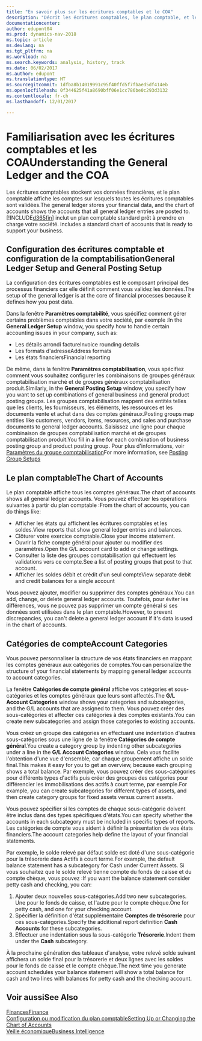 ```yaml
---
title: "En savoir plus sur les écritures comptables et le COA"
description: "Décrit les écritures comptables, le plan comptable, et les catégories de compte."
documentationcenter: 
author: edupont04
ms.prod: dynamics-nav-2018
ms.topic: article
ms.devlang: na
ms.tgt_pltfrm: na
ms.workload: na
ms.search.keywords: analysis, history, track
ms.date: 06/02/2017
ms.author: edupont
ms.translationtype: HT
ms.sourcegitcommit: 1dfba8b14019991c95f40ffd5f7fbaed5df414eb
ms.openlocfilehash: 0f344625f41a8690bff06e1cc786be0c293d3132
ms.contentlocale: fr-ch
ms.lasthandoff: 12/01/2017

---
```

# <a name="understanding-the-general-ledger-and-the-coa"></a><span data-ttu-id="82df1-103">Familiarisation avec les écritures comptables et les COA</span><span class="sxs-lookup"><span data-stu-id="82df1-103">Understanding the General Ledger and the COA</span></span>
<span data-ttu-id="82df1-104">Les écritures comptables stockent vos données financières, et le plan comptable affiche les comptes sur lesquels toutes les écritures comptables sont validées.</span><span class="sxs-lookup"><span data-stu-id="82df1-104">The general ledger stores your financial data, and the chart of accounts shows the accounts that all general ledger entries are posted to.</span></span> [!INCLUDE[d365fin](includes/d365fin_md.md)]<span data-ttu-id="82df1-105"> inclut un plan comptable standard prêt à prendre en charge votre société.</span><span class="sxs-lookup"><span data-stu-id="82df1-105"> includes a standard chart of accounts that is ready to support your business.</span></span>

## <a name="general-ledger-setup-and-general-posting-setup"></a><span data-ttu-id="82df1-106">Configuration des écritures comptable et configuration de la comptabilisation</span><span class="sxs-lookup"><span data-stu-id="82df1-106">General Ledger Setup and General Posting Setup</span></span>
<span data-ttu-id="82df1-107">La configuration des écritures comptables est le composant principal des processus financiers car elle définit comment vous validez les données.</span><span class="sxs-lookup"><span data-stu-id="82df1-107">The setup of the general ledger is at the core of financial processes because it defines how you post data.</span></span>  

<span data-ttu-id="82df1-108">Dans la fenêtre **Paramètres comptabilité**, vous spécifiez comment gérer certains problèmes comptables dans votre société, par exemple :</span><span class="sxs-lookup"><span data-stu-id="82df1-108">In the **General Ledger Setup** window, you specify how to handle certain accounting issues in your company, such as:</span></span>  

* <span data-ttu-id="82df1-109">Les détails arrondi facture</span><span class="sxs-lookup"><span data-stu-id="82df1-109">Invoice rounding details</span></span>  
* <span data-ttu-id="82df1-110">Les formats d'adresse</span><span class="sxs-lookup"><span data-stu-id="82df1-110">Address formats</span></span>  
* <span data-ttu-id="82df1-111">Les états financiers</span><span class="sxs-lookup"><span data-stu-id="82df1-111">Financial reporting</span></span>  

<span data-ttu-id="82df1-112">De même, dans la fenêtre **Paramètres comptabilisation**, vous spécifiez comment vous souhaitez configurer les combinaisons de groupes généraux comptabilisation marché et de groupes généraux comptabilisation produit.</span><span class="sxs-lookup"><span data-stu-id="82df1-112">Similarly, in the **General Posting Setup** window, you specify how you want to set up combinations of general business and general product posting groups.</span></span> <span data-ttu-id="82df1-113">Les groupes comptabilisation mappent des entités telles que les clients, les fournisseurs, les éléments, les ressources et les documents vente et achat dans des comptes généraux.</span><span class="sxs-lookup"><span data-stu-id="82df1-113">Posting groups map entities like customers, vendors, items, resources, and sales and purchase documents to general ledger accounts.</span></span> <span data-ttu-id="82df1-114">Saisissez une ligne pour chaque combinaison de groupes comptabilisation marché et de groupes comptabilisation produit.</span><span class="sxs-lookup"><span data-stu-id="82df1-114">You fill in a line for each combination of business posting group and product posting group.</span></span> <span data-ttu-id="82df1-115">Pour plus d'informations, voir [Paramètres du groupe comptabilisation](finance-posting-groups.md)</span><span class="sxs-lookup"><span data-stu-id="82df1-115">For more information, see [Posting Group Setups](finance-posting-groups.md)</span></span>  

## <a name="the-chart-of-accounts"></a><span data-ttu-id="82df1-116">Le plan comptable</span><span class="sxs-lookup"><span data-stu-id="82df1-116">The Chart of Accounts</span></span>
<span data-ttu-id="82df1-117">Le plan comptable affiche tous les comptes généraux.</span><span class="sxs-lookup"><span data-stu-id="82df1-117">The chart of accounts shows all general ledger accounts.</span></span> <span data-ttu-id="82df1-118">Vous pouvez effectuer les opérations suivantes à partir du plan comptable :</span><span class="sxs-lookup"><span data-stu-id="82df1-118">From the chart of accounts, you can do things like:</span></span>  

* <span data-ttu-id="82df1-119">Afficher les états qui affichent les écritures comptables et les soldes.</span><span class="sxs-lookup"><span data-stu-id="82df1-119">View reports that show general ledger entries and balances.</span></span>  
* <span data-ttu-id="82df1-120">Clôturer votre exercice comptable.</span><span class="sxs-lookup"><span data-stu-id="82df1-120">Close your income statement.</span></span>  
* <span data-ttu-id="82df1-121">Ouvrir la fiche compte général pour ajouter ou modifier des paramètres.</span><span class="sxs-lookup"><span data-stu-id="82df1-121">Open the G/L account card to add or change settings.</span></span>  
* <span data-ttu-id="82df1-122">Consulter la liste des groupes comptabilisation qui effectuent les validations vers ce compte.</span><span class="sxs-lookup"><span data-stu-id="82df1-122">See a list of posting groups that post to that account.</span></span>
* <span data-ttu-id="82df1-123">Afficher les soldes débit et crédit d'un seul compte</span><span class="sxs-lookup"><span data-stu-id="82df1-123">View separate debit and credit balances for a single account</span></span>  

<span data-ttu-id="82df1-124">Vous pouvez ajouter, modifier ou supprimer des comptes généraux.</span><span class="sxs-lookup"><span data-stu-id="82df1-124">You can add, change, or delete general ledger accounts.</span></span> <span data-ttu-id="82df1-125">Toutefois, pour éviter les différences, vous ne pouvez pas supprimer un compte général si ses données sont utilisées dans le plan comptable.</span><span class="sxs-lookup"><span data-stu-id="82df1-125">However, to prevent discrepancies, you can't delete a general ledger account if it's data is used in the chart of accounts.</span></span>  

## <a name="account-categories"></a><span data-ttu-id="82df1-126">Catégories de compte</span><span class="sxs-lookup"><span data-stu-id="82df1-126">Account Categories</span></span>
<span data-ttu-id="82df1-127">Vous pouvez personnaliser la structure de vos états financiers en mappant les comptes généraux aux catégories de comptes.</span><span class="sxs-lookup"><span data-stu-id="82df1-127">You can personalize the structure of your financial statements by mapping general ledger accounts to account categories.</span></span>  

<span data-ttu-id="82df1-128">La fenêtre **Catégories de compte général** affiche vos catégories et sous-catégories et les comptes généraux que leurs sont affectés.</span><span class="sxs-lookup"><span data-stu-id="82df1-128">The **G/L Account Categories** window shows your categories and subcategories, and the G/L accounts that are assigned to them.</span></span> <span data-ttu-id="82df1-129">Vous pouvez créer des sous-catégories et affecter ces catégories à des comptes existants.</span><span class="sxs-lookup"><span data-stu-id="82df1-129">You can create new subcategories and assign those categories to existing accounts.</span></span>  

<span data-ttu-id="82df1-130">Vous créez un groupe des catégories en effectuant une indentation d'autres sous-catégories sous une ligne de la fenêtre **Catégories de compte général**.</span><span class="sxs-lookup"><span data-stu-id="82df1-130">You create a category group by indenting other subcategories under a line in the **G/L Account Categories** window.</span></span> <span data-ttu-id="82df1-131">Cela vous facilite l'obtention d'une vue d'ensemble, car chaque groupement affiche un solde final.</span><span class="sxs-lookup"><span data-stu-id="82df1-131">This makes it easy for you to get an overview, because each grouping shows a total balance.</span></span> <span data-ttu-id="82df1-132">Par exemple, vous pouvez créer des sous-catégories pour différents types d'actifs puis créer des groupes des catégories pour différencier les immobilisations des actifs à court terme, par exemple.</span><span class="sxs-lookup"><span data-stu-id="82df1-132">For example, you can create subcategories for different types of assets, and then create category groups for fixed assets versus current assets.</span></span>  

<span data-ttu-id="82df1-133">Vous pouvez spécifier si les comptes de chaque sous-catégorie doivent être inclus dans des types spécifiques d'états.</span><span class="sxs-lookup"><span data-stu-id="82df1-133">You can specify whether the accounts in each subcategory must be included in specific types of reports.</span></span> <span data-ttu-id="82df1-134">Les catégories de compte vous aident à définir la présentation de vos états financiers.</span><span class="sxs-lookup"><span data-stu-id="82df1-134">The account categories help define the layout of your financial statements.</span></span>  

<span data-ttu-id="82df1-135">Par exemple, le solde relevé par défaut solde est doté d'une sous-catégorie pour la trésorerie dans Actifs à court terme.</span><span class="sxs-lookup"><span data-stu-id="82df1-135">For example, the default balance statement has a subcategory for Cash under Current Assets.</span></span> <span data-ttu-id="82df1-136">Si vous souhaitez que le solde relevé tienne compte du fonds de caisse et du compte chèque, vous pouvez :</span><span class="sxs-lookup"><span data-stu-id="82df1-136">If you want the balance statement consider petty cash and checking, you can:</span></span>  

1. <span data-ttu-id="82df1-137">Ajouter deux nouvelles sous-catégories.</span><span class="sxs-lookup"><span data-stu-id="82df1-137">Add two new subcategories.</span></span> <span data-ttu-id="82df1-138">Une pour le fonds de caisse, et l'autre pour le compte chèque.</span><span class="sxs-lookup"><span data-stu-id="82df1-138">One for petty cash, and one for your checking account.</span></span>  
2. <span data-ttu-id="82df1-139">Spécifier la définition d'état supplémentaire **Comptes de trésorerie** pour ces sous-catégories.</span><span class="sxs-lookup"><span data-stu-id="82df1-139">Specify the additional report definition **Cash Accounts** for these subcategories.</span></span>  
3. <span data-ttu-id="82df1-140">Effectuer une indentation sous la sous-catégorie **Trésorerie**.</span><span class="sxs-lookup"><span data-stu-id="82df1-140">Indent them under the **Cash** subcategory.</span></span>  

<span data-ttu-id="82df1-141">À la prochaine génération des tableaux d'analyse, votre relevé solde suivant affichera un solde final pour la trésorerie et deux lignes avec les soldes pour le fonds de caisse et le compte chèque.</span><span class="sxs-lookup"><span data-stu-id="82df1-141">The next time you generate account schedules your balance statement will show a total balance for cash and two lines with balances for petty cash and the checking account.</span></span>  

## <a name="see-also"></a><span data-ttu-id="82df1-142">Voir aussi</span><span class="sxs-lookup"><span data-stu-id="82df1-142">See Also</span></span>
[<span data-ttu-id="82df1-143">Finances</span><span class="sxs-lookup"><span data-stu-id="82df1-143">Finance</span></span>](finance.md)  
[<span data-ttu-id="82df1-144">Configuration ou modification du plan comptable</span><span class="sxs-lookup"><span data-stu-id="82df1-144">Setting Up or Changing the Chart of Accounts</span></span>](finance-setup-chart-accounts.md)  
[<span data-ttu-id="82df1-145">Veille économique</span><span class="sxs-lookup"><span data-stu-id="82df1-145">Business Intelligence</span></span>](bi.md)  

